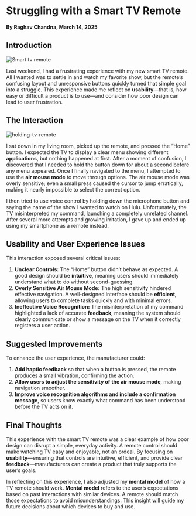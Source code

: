 # Struggling with a Smart TV Remote

**By Raghav Chandna,  March 14, 2025**  

## Introduction

![Smart tv remote](https://github.com/user-attachments/assets/30cd2e03-6e15-4522-9b83-ca781bafb97c)

Last weekend, I had a frustrating experience with my new smart TV remote. All I wanted was to settle in and watch my favorite show, but the remote’s confusing layout and unresponsive buttons quickly turned that simple goal into a struggle. This experience made me reflect on **usability**—that is, how easy or difficult a product is to use—and consider how poor design can lead to user frustration.

## The Interaction

![holding-tv-remote](https://github.com/user-attachments/assets/bedcd7f0-9123-44ea-8db4-f52706520097)

I sat down in my living room, picked up the remote, and pressed the “Home” button. I expected the TV to display a clear menu showing different **applications**, but nothing happened at first. After a moment of confusion, I discovered that I needed to hold the button down for about a second before any menu appeared. Once I finally navigated to the menu, I attempted to use the **air mouse mode** to move through options. The air mouse mode was overly sensitive; even a small press caused the cursor to jump erratically, making it nearly impossible to select the correct option.

I then tried to use voice control by holding down the microphone button and saying the name of the show I wanted to watch on Hulu. Unfortunately, the TV misinterpreted my command, launching a completely unrelated channel. After several more attempts and growing irritation, I gave up and ended up using my smartphone as a remote instead.

## Usability and User Experience Issues
This interaction exposed several critical issues:

1. **Unclear Controls:** The “Home” button didn’t behave as expected. A good design should be **intuitive**, meaning users should immediately understand what to do without second-guessing.
2. **Overly Sensitive Air Mouse Mode:** The high sensitivity hindered effective navigation. A well-designed interface should be **efficient**, allowing users to complete tasks quickly and with minimal errors.
3. **Ineffective Voice Recognition:** The misinterpretation of my command highlighted a lack of accurate **feedback**, meaning the system should clearly communicate or show a message on the TV when it correctly registers a user action.

## Suggested Improvements
To enhance the user experience, the manufacturer could:

1. **Add haptic feedback** so that when a button is pressed, the remote produces a small vibration, confirming the action.
2. **Allow users to adjust the sensitivity of the air mouse mode**, making navigation smoother.
3. **Improve voice recognition algorithms and include a confirmation message**, so users know exactly what command has been understood before the TV acts on it.

## Final Thoughts
This experience with the smart TV remote was a clear example of how poor design can disrupt a simple, everyday activity. A remote control should make watching TV easy and enjoyable, not an ordeal. By focusing on **usability**—ensuring that controls are intuitive, efficient, and provide clear **feedback**—manufacturers can create a product that truly supports the user’s goals.

In reflecting on this experience, I also adjusted my **mental model** of how a TV remote should work. **Mental model** refers to the user’s expectations based on past interactions with similar devices. A remote should match those expectations to avoid misunderstandings. This insight will guide my future decisions about which devices to buy and use.
